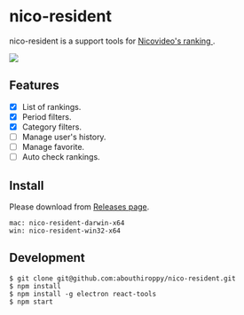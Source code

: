 # nico-resident

nico-resident is a support tools for [Nicovideo's  ranking ](http://www.nicovideo.jp/ranking).


![](gif/intro.gif)

## Features
- [x] List of rankings.
- [x] Period filters.
- [x] Category filters.
- [ ] Manage user's history.
- [ ] Manage favorite.
- [ ] Auto check rankings.

## Install
Please download from [Releases page](https://github.com/abouthiroppy/nico-resident/releases).

```
mac: nico-resident-darwin-x64
win: nico-resident-win32-x64
```
## Development
```
$ git clone git@github.com:abouthiroppy/nico-resident.git
$ npm install
$ npm install -g electron react-tools
$ npm start
```
